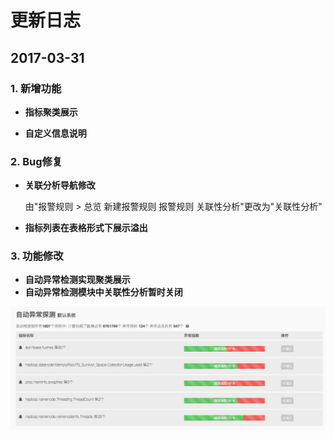 # **更新日志**

## 2017-03-31

### 1. 新增功能

* **指标聚类展示**

* **自定义信息说明**

### 2. Bug修复

* **关联分析导航修改**

    由"报警规则 > 总览 新建报警规则 报警规则 关联性分析"更改为"关联性分析"

* **指标列表在表格形式下展示溢出**

### 3. 功能修改

* **自动异常检测实现聚类展示**
* **自动异常检测模块中关联性分析暂时关闭**

![](/part5/images/7-3-1.png)





